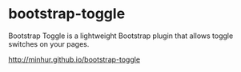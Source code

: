 bootstrap-toggle
================

Bootstrap Toggle is a lightweight Bootstrap plugin that allows toggle switches on your pages.

http://minhur.github.io/bootstrap-toggle
